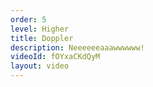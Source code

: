 ```yaml
---
order: 5
level: Higher
title: Doppler
description: Neeeeeeaaawwwwww!
videoId: fOYxaCKdQyM
layout: video
---
```

